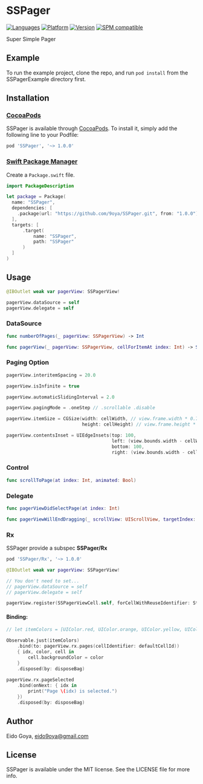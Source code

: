 # SSPager

[![Languages](https://img.shields.io/badge/language-swift%205.0-FF69B4.svg?style=plastic)](#) 
[![Platform](https://img.shields.io/badge/platform-iOS%20-blue.svg?style=plastic)](https://github.com/9oya/SSPager)
[![Version](https://img.shields.io/cocoapods/v/SSPager.svg?style=plastic)](https://github.com/9oya/SSPager)
[![SPM compatible](https://img.shields.io/badge/SPM-compatible-FF9966.svg?style=plastic)](https://swift.org/package-manager/)

Super Simple Pager

## Example

To run the example project, clone the repo, and run `pod install` from the SSPagerExample directory first.

## Installation

### [CocoaPods](https://guides.cocoapods.org/using/using-cocoapods.html)

SSPager is available through [CocoaPods](http://cocoapods.org). To install
it, simply add the following line to your Podfile:

```ruby
pod 'SSPager', '~> 1.0.0'
```


### [Swift Package Manager](https://github.com/apple/swift-package-manager)

Create a `Package.swift` file.

```swift
import PackageDescription

let package = Package(
  name: "SSPager",
  dependencies: [
    .package(url: "https://github.com/9oya/SSPager.git", from: "1.0.0")
  ],
  targets: [
      .target(
          name: "SSPager",
          path: "SSPager"
      )
  ]
)
```


## Usage

```swift
@IBOutlet weak var pagerView: SSPagerView!
```

```swift
pagerView.dataSource = self
pagerView.delegate = self
```

### DataSource

```swift
func numberOfPages(_ pagerView: SSPagerView) -> Int

func pagerView(_ pagerView: SSPagerView, cellForItemAt index: Int) -> SSPagerViewCell
```

### Paging Option

```swift
pagerView.interitemSpacing = 20.0
```

```swift
pagerView.isInfinite = true
```

```swift
pagerView.automaticSlidingInterval = 2.0
```

```swift
pagerView.pagingMode = .oneStep // .scrollable .disable
```

```swift
pagerView.itemSize = CGSize(width: cellWidth, // view.frame.width * 0.7
                            height: cellHeight) // view.frame.height * 0.7 
```

```swift
pagerView.contentsInset = UIEdgeInsets(top: 100,
                                       left: (view.bounds.width - cellWidth) / 2,
                                       bottom: 100,
                                       right: (view.bounds.width - cellWidth) / 2)
```

### Control

```swift
func scrollToPage(at index: Int, animated: Bool)
```

### Delegate

```swift
func pagerViewDidSelectPage(at index: Int)

func pagerViewWillEndDragging(_ scrollView: UIScrollView, targetIndex: Int)
```

### Rx

SSPager provide a subspec **SSPager/Rx**
```ruby
pod 'SSPager/Rx', '~> 1.0.0'
```

```swift
@IBOutlet weak var pagerView: SSPagerView!
```

```swift
// You don't need to set...
// pagerView.dataSource = self
// pagerView.delegate = self
```

```swift
pagerView.register(SSPagerViewCell.self, forCellWithReuseIdentifier: String(describing: SSPagerViewCell.self))
```

#### Binding:


```swift
// let itemColors = [UIColor.red, UIColor.orange, UIColor.yellow, UIColor.green, UIColor.blue]

Observable.just(itemColors)
    .bind(to: pagerView.rx.pages(cellIdentifier: defaultCellId)) 
    { idx, color, cell in
        cell.backgroundColor = color
    }
    .disposed(by: disposeBag)
        
pagerView.rx.pageSelected
    .bind(onNext: { idx in
        print("Page \(idx) is selected.")
    })
    .disposed(by: disposeBag)
```

## Author

Eido Goya, eido9oya@gmail.com

## License

SSPager is available under the MIT license. See the LICENSE file for more info.
